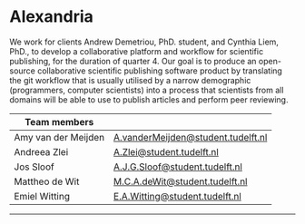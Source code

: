 # Alexandria
We work for clients Andrew Demetriou, PhD. student, and Cynthia Liem, PhD., to develop a collaborative platform and workflow for scientific publishing, for the duration of quarter 4. Our goal is to produce an open-source collaborative scientific publishing software product by translating the git workflow that is usually utilised by a narrow demographic (programmers, computer scientists) into a process that scientists from all domains will be able to use to publish articles and perform peer reviewing.


| Team members ||
|---|---|
Amy van der Meijden | A.vanderMeijden@student.tudelft.nl|
Andreea Zlei | A.Zlei@student.tudelft.nl | 
Jos Sloof | A.J.G.Sloof@student.tudelft.nl |
Mattheo de Wit | M.C.A.deWit@student.tudelft.nl |
Emiel Witting | E.A.Witting@student.tudelft.nl |



***
